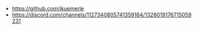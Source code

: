 - https://github.com/jkuemerle
- https://discord.com/channels/1127340805741359164/1328019176715059231
